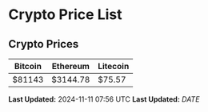 # Crypto Price List

## Crypto Prices
| Bitcoin | Ethereum | Litecoin |
| ------- | -------- | -------- |
| $81143 | $3144.78 | $75.57 |
**Last Updated:** 2024-11-11 07:56 UTC
**Last Updated:** $DATE$
